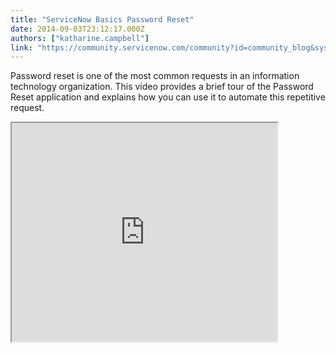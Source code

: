 ```yaml
---
title: "ServiceNow Basics Password Reset"
date: 2014-09-03T23:12:17.000Z
authors: ["katharine.campbell"]
link: "https://community.servicenow.com/community?id=community_blog&sys_id=32ad66a9dbd0dbc01dcaf3231f961902"
---
```

<p>Password reset is one of the most common requests in an information technology organization. This video provides a brief tour of the Password Reset application and explains how you can use it to automate this repetitive request.</p><p></p><p><iframe src="https://youtube.com/embed/CokNL8aw6hA" width="425" height="350"/></p><p></p><p>For more information on password reset, see:</p><p></p><p>Product Documentation</p><p><a title="k-external-small" class="jive-link-external-small" href="http://wiki.servicenow.com/index.php?title=Password_Reset" rel="nofollow" target="_blank">Password Reset - ServiceNow Wiki</a></p><p></p><p><span style="color: #666666; font-family: arial, sans-serif;">Your feedback helps us better serve you! Did you find this video helpful? Leave us a comment to tell us why or why not.</span></p>